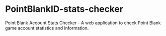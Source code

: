 # PointBlankID-stats-checker
Point Blank Account Stats Checker - A web application to check Point Blank game account statistics and information.
